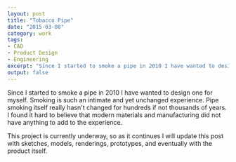 ```yaml
---
layout: post
title: "Tobacco Pipe"
date: "2015-03-08"
category: work
tags:
- CAD
- Product Design
- Engineering
excerpt: "Since I started to smoke a pipe in 2010 I have wanted to design one for myself. This project is currently underway, so as it continues I will update this post with sketches, models, renderings, prototypes, and eventually with the product itself."
output: false
---
```


Since I started to smoke a pipe in 2010 I have wanted to design one for myself. Smoking is such an intimate and yet unchanged experience. Pipe smoking itself really hasn't changed for hundreds if not thousands of years. I found it hard to believe that modern materials and manufacturing did not have anything to add to the experience.

This project is currently underway, so as it continues I will update this post with sketches, models, renderings, prototypes, and eventually with the product itself.
